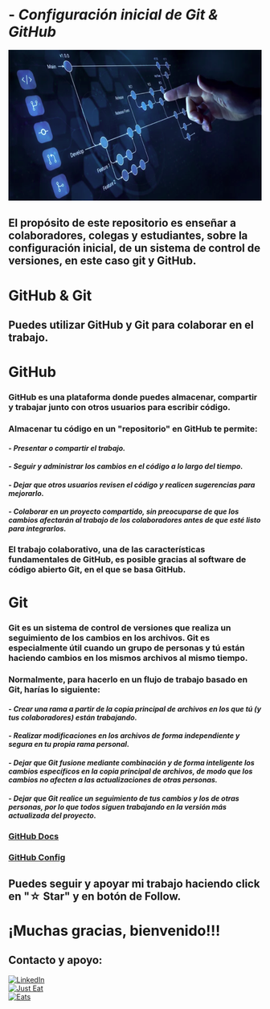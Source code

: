# - _**Configuración inicial de Git & GitHub**_

<img src="./imagenes/1.-Readme.png" width="700" height="300">

## **El propósito de este repositorio es enseñar a colaboradores, colegas y estudiantes, sobre la configuración inicial, de un sistema de control de versiones, en este caso git y GitHub.**

# **GitHub & Git**
## Puedes utilizar GitHub y Git para colaborar en el trabajo.

# **GitHub**
### GitHub es una plataforma donde puedes almacenar, compartir y trabajar junto con otros usuarios para escribir código.

### Almacenar tu código en un "repositorio" en GitHub te permite:

#### - _Presentar o compartir el trabajo._
#### - _Seguir y administrar los cambios en el código a lo largo del tiempo._
#### - _Dejar que otros usuarios revisen el código y realicen sugerencias para mejorarlo._
#### - _Colaborar en un proyecto compartido, sin preocuparse de que los cambios afectarán al trabajo de los colaboradores antes de que esté listo para integrarlos._

### El trabajo colaborativo, una de las características fundamentales de GitHub, es posible gracias al software de código abierto Git, en el que se basa GitHub.

# **Git**
### Git es un sistema de control de versiones que realiza un seguimiento de los cambios en los archivos. Git es especialmente útil cuando un grupo de personas y tú están haciendo cambios en los mismos archivos al mismo tiempo.

### Normalmente, para hacerlo en un flujo de trabajo basado en Git, harías lo siguiente:

#### - _Crear una rama a partir de la copia principal de archivos en los que tú (y tus colaboradores) están trabajando._
#### - _Realizar modificaciones en los archivos de forma independiente y segura en tu propia rama personal._
#### - _Dejar que Git fusione mediante combinación y de forma inteligente los cambios específicos en la copia principal de archivos, de modo que los cambios no afecten a las actualizaciones de otras personas._
#### - _Dejar que Git realice un seguimiento de tus cambios y los de otras personas, por lo que todos siguen trabajando en la versión más actualizada del proyecto._

### [GitHub Docs](https://docs.github.com/en/get-started)
### [GitHub Config](./config/GitHub_Git_ini.md)

## Puedes seguir y apoyar mi trabajo haciendo click en "☆ Star" y en botón de Follow.
# ¡Muchas gracias, bienvenido!!!

## Contacto y apoyo:

[![LinkedIn](https://img.shields.io/badge/Oscar_Florin-0077B5?style=for-the-badge&logo=linkedin&logoColor=white&labelColor=101010)](https://www.linkedin.com/in/oscarflorincontreras)
<br>[![Just Eat](https://img.shields.io/badge/Donaciones_para_tacos_🌮🌮🌮-7A1FA2?style=for-the-badge&logo=aiqfome&logoColor=white)](https://paypal.me/OscarFlorin?country.x=MX&locale.x=es_XC)
<br>[![Eats](https://img.shields.io/badge/Donaciones_alimento_para_gatos🐈🐈-black?style=for-the-badge&logo=uber-eats&logoColor=green)](https://paypal.me/OscarFlorin?country.x=MX&locale.x=es_XC)</br>